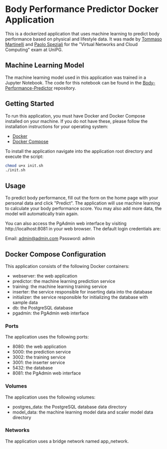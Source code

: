 # Body Performance Predictor Docker Application

This is a dockerized application that uses machine learning to predict body performance based on physical and lifestyle data.
It was made by [Tommaso Martinelli](https://github.com/tommasomartinelli) and [Paolo Speziali](https://github.com/plspeziali) for the
"Virtual Networks and Cloud Computing" exam at UniPG.

## Machine Learning Model

The machine learning model used in this application was trained in a Jupyter Notebook. The code for this notebook can be found in the [Body-Performance-Predictor](https://github.com/tommasomartinelli/Body-Performance-Predictor) repository.

## Getting Started

To run this application, you must have Docker and Docker Compose installed on your machine. If you do not have these, please follow the installation instructions for your operating system:

- [Docker](https://docs.docker.com/get-docker/)
- [Docker Compose](https://docs.docker.com/compose/install/)

To install the application navigate into the application root directory and execute the script:

```bash
chmod u+x init.sh
./init.sh
```

## Usage

To predict body performance, fill out the form on the home page with your personal data and click "Predict". The application will use machine learning to calculate your body performance score. You may also add more data, the model will automatically train again.

You can also access the PgAdmin web interface by visiting http://localhost:8081 in your web browser. The default login credentials are:

Email: admin@admin.com
Password: admin

## Docker Compose Configuration

This application consists of the following Docker containers:

- webserver: the web application
- predictor: the machine learning prediction service
- training: the machine learning training service
- inserter: the service responsible for inserting data into the database
- initializer: the service responsible for initializing the database with sample data
- db: the PostgreSQL database
- pgadmin: the PgAdmin web interface

### Ports

The application uses the following ports:

- 8080: the web application
- 5000: the prediction service
- 3002: the training service
- 3001: the inserter service
- 5432: the database
- 8081: the PgAdmin web interface

### Volumes

The application uses the following volumes:

- postgres_data: the PostgreSQL database data directory
- model_data: the machine learning model data and scaler model data directory

### Networks

The application uses a bridge network named app_network.

